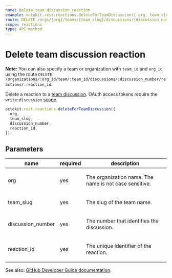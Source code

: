 ```yaml
---
name: Delete team discussion reaction
example: octokit.rest.reactions.deleteForTeamDiscussion({ org, team_slug, discussion_number, reaction_id })
route: DELETE /orgs/{org}/teams/{team_slug}/discussions/{discussion_number}/reactions/{reaction_id}
scope: reactions
type: API method
---
```


# Delete team discussion reaction

**Note:** You can also specify a team or organization with `team_id` and `org_id` using the route `DELETE /organizations/:org_id/team/:team_id/discussions/:discussion_number/reactions/:reaction_id`.

Delete a reaction to a [team discussion](https://docs.github.com/rest/teams/discussions#get-a-discussion). OAuth access tokens require the `write:discussion` [scope](https://docs.github.com/apps/building-oauth-apps/understanding-scopes-for-oauth-apps/).

```js
octokit.rest.reactions.deleteForTeamDiscussion({
  org,
  team_slug,
  discussion_number,
  reaction_id,
});
```

## Parameters

<table>
  <thead>
    <tr>
      <th>name</th>
      <th>required</th>
      <th>description</th>
    </tr>
  </thead>
  <tbody>
    <tr><td>org</td><td>yes</td><td>

The organization name. The name is not case sensitive.

</td></tr>
<tr><td>team_slug</td><td>yes</td><td>

The slug of the team name.

</td></tr>
<tr><td>discussion_number</td><td>yes</td><td>

The number that identifies the discussion.

</td></tr>
<tr><td>reaction_id</td><td>yes</td><td>

The unique identifier of the reaction.

</td></tr>
  </tbody>
</table>

See also: [GitHub Developer Guide documentation](https://docs.github.com/rest/reactions/reactions#delete-team-discussion-reaction).
